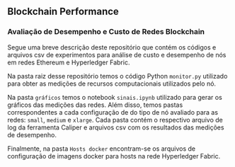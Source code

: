 ## Blockchain Performance
### Avaliação de Desempenho e Custo de Redes Blockchain

Segue uma breve descrição deste repositório que contém os códigos e arquivos csv de experimentos para análise de custo e desempenho de nós em redes Ethereum e Hyperledger Fabric.

Na pasta raiz desse repositório temos o código Python `monitor.py` utilizado para obter as medições de recursos computacionais utilizados pelo nó.

Na pasta `gráficos` temos o notebook `sinais.ipynb` utilizado para gerar os gráficos das medições das redes. Além disso, temos pastas correspondentes a cada configuração de do tipo de nó avaliado para as redes: `small`, `medium` e `xlarge`. Cada pasta contém o respectivo arquivo de log da ferramenta Caliper e arquivos csv com os resultados das medições de desempenho.

Finalmente, na pasta `Hosts docker` encontram-se os arquivos de configuração de imagens docker para hosts na rede Hyperledger Fabric.
